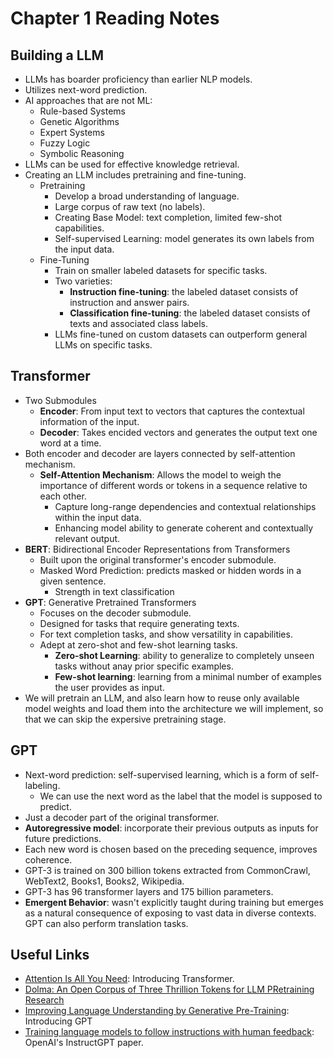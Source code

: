 # Chapter 1 Reading Notes

## Building a LLM
- LLMs has boarder proficiency than earlier NLP models.
- Utilizes next-word prediction.
- AI approaches that are not ML:
    - Rule-based Systems
    - Genetic Algorithms
    - Expert Systems
    - Fuzzy Logic
    - Symbolic Reasoning
- LLMs can be used for effective knowledge retrieval.
- Creating an LLM includes pretraining and fine-tuning.
    - Pretraining
        - Develop a broad understanding of language.
        - Large corpus of raw text (no labels).
        - Creating Base Model: text completion, limited few-shot capabilities.
        - Self-supervised Learning: model generates its own labels from the input data.
    - Fine-Tuning
        - Train on smaller labeled datasets for specific tasks.
        - Two varieties:
            - **Instruction fine-tuning**: the labeled dataset consists of instruction and answer pairs.
            - **Classification fine-tuning**: the labeled dataset consists of texts and associated class labels.
        - LLMs fine-tuned on custom datasets can outperform general LLMs on specific tasks.

## Transformer
- Two Submodules
    - **Encoder**: From input text to vectors that captures the contextual information of the input.
    - **Decoder**: Takes encided vectors and generates the output text one word at a time.
- Both encoder and decoder are layers connected by self-attention mechanism.
    - **Self-Attention Mechanism**: Allows the model to weigh the importance of different words or tokens in a sequence relative to each other.
        - Capture long-range dependencies and contextual relationships within the input data.
        - Enhancing model ability to generate coherent and contextually relevant output.
- **BERT**: Bidirectional Encoder Representations from Transformers
    - Built upon the original transformer's encoder submodule.
    - Masked Word Prediction: predicts masked or hidden words in a given sentence.
        - Strength in text classification
- **GPT**: Generative Pretrained Transformers
    - Focuses on the decoder submodule.
    - Designed for tasks that require generating texts.
    - For text completion tasks, and show versatility in capabilities.
    - Adept at zero-shot and few-shot learning tasks.
        - **Zero-shot Learning**: ability to generalize to completely unseen tasks without anay prior specific examples.
        - **Few-shot learning**: learning from a minimal number of examples the user provides as input.
- We will pretrain an LLM, and also learn how to reuse only available model weights and load them into the architecture we will implement, so that we can skip the expersive pretraining stage.

## GPT
- Next-word prediction: self-supervised learning, which is a form of self-labeling.
    - We can use the next word as the label that the model is supposed to predict.
- Just a decoder part of the original transformer.
- **Autoregressive model**: incorporate their previous outputs as inputs for future predictions.
- Each new word is chosen based on the preceding sequence, improves coherence.
- GPT-3 is trained on 300 billion tokens extracted from CommonCrawl, WebText2, Books1, Books2, Wikipedia.
- GPT-3 has 96 transformer layers and 175 billion parameters.
- **Emergent Behavior**: wasn't explicitly taught during training but emerges as a natural consequence of exposing to vast data in diverse contexts. GPT can also perform translation tasks.


## Useful Links
- [Attention Is All You Need](https://arxiv.org/pdf/1706.03762): Introducing Transformer.
- [Dolma: An Open Corpus of Three Thrillion Tokens for LLM PRetraining Research](https://arxiv.org/pdf/2402.00159)
- [Improving Language Understanding by Generative Pre-Training](https://cdn.openai.com/research-covers/language-unsupervised/language_understanding_paper.pdf): Introducing GPT
- [Training language models to follow instructions with human feedback](https://arxiv.org/pdf/2203.02155): OpenAI's InstructGPT paper.